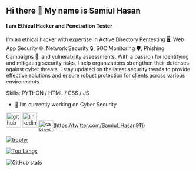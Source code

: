 ## Hi there 👋 My name is Samiul Hasan
#### I am Ethical Hacker and Penetration Tester

I’m an ethical hacker with expertise in Active Directory Pentesting 🖥️, Web App Security 🌐, Network Security 🔒, SOC Monitoring 🛡️, Phishing Campaigns 📧, and vulnerability assessments. With a passion for identifying and mitigating security risks, I help organizations strengthen their defenses against cyber threats. I stay updated on the latest security trends to provide effective solutions and ensure robust protection for clients across various environments.

Skills: PYTHON / HTML / CSS / JS

- 🔭 I’m currently working on Cyber Security. 


[<img src='https://cdn.jsdelivr.net/npm/simple-icons@3.0.1/icons/github.svg' alt='github' height='40'>](https://github.com/wsmadmax)  [<img src='https://cdn.jsdelivr.net/npm/simple-icons@3.0.1/icons/linkedin.svg' alt='linkedin' height='40'>](https://www.linkedin.com/in/samiul-hasan-sh911/)  <img align="center" src="https://raw.githubusercontent.com/rahuldkjain/github-profile-readme-generator/master/src/images/icons/Social/twitter.svg" alt="sakibzisan" height="30" width="40" style="max-width: 100%;">(https://twitter.com/Samiul_Hasan911)  

[![trophy](https://github-profile-trophy.vercel.app/?username=wsmadmax)](https://github.com/ryo-ma/github-profile-trophy)

[![Top Langs](https://github-readme-stats.vercel.app/api/top-langs/?username=wsmadmax)](https://github.com/anuraghazra/github-readme-stats)

![GitHub stats](https://github-readme-stats.vercel.app/api?username=wsmadmax&show_icons=true)  

